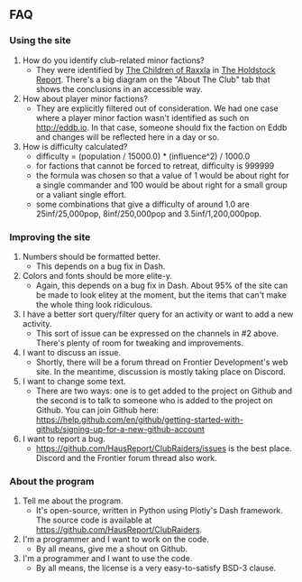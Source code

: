 
## FAQ

### Using the site

1. How do you identify club-related minor factions?
    * They were identified by [The Children of Raxxla](https://inara.cz/squadron/4980/) in [The Holdstock Report](https://docs.google.com/document/d/1MPw1EzRmor2TvRw97QvB8lNTcBT2XffrMuMwEOAXaW8/edit?usp=sharing).
    There's a big diagram on the "About The Club" tab that shows the conclusions in an accessible way.
1. How about player minor factions?
    * They are explicitly filtered out of consideration.  We had one case where a player minor faction
    wasn't identified as such on http://eddb.io.  In that case, someone should fix the faction on Eddb and
    changes will be reflected here in a day or so.
1. How is difficulty calculated?
    * difficulty = (population / 15000.0) * (influence^2) / 1000.0
    * for factions that cannot be forced to retreat, difficulty is 999999
    * the formula was chosen so that a value of 1 would be about right for a
        single commander and 100 would be about right for a small group or
        a valiant single effort.
    * some combinations that give a difficulty of around 1.0 are 25inf/25,000pop,
        8inf/250,000pop and 3.5inf/1,200,000pop.
        
### Improving the site 

1. Numbers should be formatted better.
    * This depends on a bug fix in Dash.
1. Colors and fonts should be more elite-y.
    * Again, this depends on a bug fix in Dash.  About 95% of the site can be made to look elitey at the moment,
    but the items that can't make the whole thing look ridiculous.
1. I have a better sort query/filter query for an activity or want to add a new activity.
    * This sort of issue can be expressed on the channels in #2 above.  There's plenty of room for tweaking and improvements.
1. I want to discuss an issue.
    * Shortly, there will be a forum thread on Frontier Development's web site.  In the meantime,
    discussion is mostly taking place on Discord.
1. I want to change some text.
    * There are two ways: one is to get added to the project on Github and the second is to talk
    to someone who is added to the project on Github.  You can join Github here: https://help.github.com/en/github/getting-started-with-github/signing-up-for-a-new-github-account
1. I want to report a bug.
    * https://github.com/HausReport/ClubRaiders/issues is the best place.  Discord and the Frontier forum
    thread also work.
    
### About the program

1. Tell me about the program.
    * It's open-source, written in Python using Plotly's Dash framework. 
    The source code is available at https://github.com/HausReport/ClubRaiders.
1. I'm a programmer and I want to work on the code.
    * By all means, give me a shout on Github.
1. I'm a programmer and I want to use the code.
    * By all means, the license is a very easy-to-satisfy BSD-3 clause.
        
